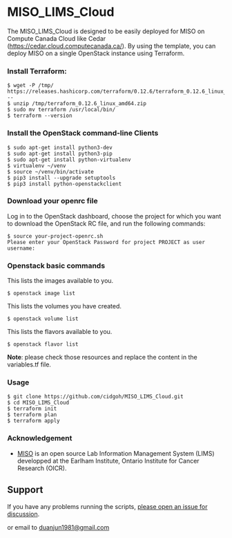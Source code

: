 # MISO_LIMS_Cloud

The MISO_LIMS_Cloud is designed to be easily deployed for MISO on Compute Canada Cloud like Cedar (https://cedar.cloud.computecanada.ca/). By using the template, you can deploy MISO on a single OpenStack instance using Terraform.

### Install Terraform:

```
$ wget -P /tmp/ https://releases.hashicorp.com/terraform/0.12.6/terraform_0.12.6_linux_amd64.zip
--
$ unzip /tmp/terraform_0.12.6_linux_amd64.zip
$ sudo mv terraform /usr/local/bin/
$ terraform --version
```

### Install the OpenStack command-line Clients
```
$ sudo apt-get install python3-dev
$ sudo apt-get install python3-pip
$ sudo apt-get install python-virtualenv
$ virtualenv ~/venv
$ source ~/venv/bin/activate
$ pip3 install --upgrade setuptools
$ pip3 install python-openstackclient
```

### Download your openrc file

Log in to the OpenStack dashboard, choose the project for which you want to download the OpenStack RC file, and run the following commands:
```
$ source your-project-openrc.sh
Please enter your OpenStack Password for project PROJECT as user username:
```
### Openstack basic commands

This lists the images available to you.
```
$ openstack image list
```
This lists the volumes you have created.
```
$ openstack volume list
```
This lists the flavors available to you.
```
$ openstack flavor list
```

<b>Note</b>: please check those resources and replace the content in the variables.tf file.

### Usage

```
$ git clone https://github.com/cidgoh/MISO_LIMS_Cloud.git
$ cd MISO_LIMS_Cloud
$ terraform init
$ terraform plan
$ terraform apply
```

### Acknowledgement

- [MISO](https://github.com/miso-lims/) is an open source Lab Information Management System (LIMS) developped at the Earlham Institute, Ontario Institute for Cancer Research (OICR).

## Support

If you have any problems running the scripts, [please open an issue for discussion][1].

[1]: https://github.com/cidgoh/MISO_LIMS_Cloud/issues
or email to duanjun1981@gmail.com
